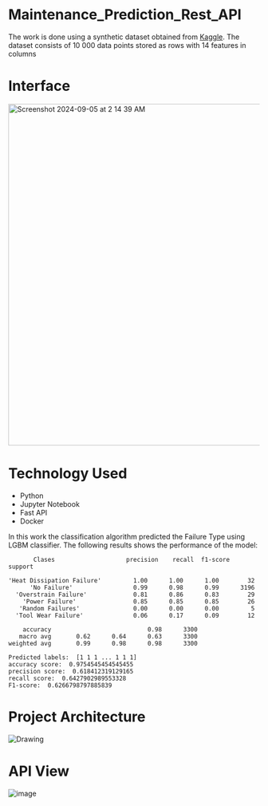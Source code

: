 # Maintenance_Prediction_Rest_API

The work is done using a synthetic dataset obtained from [Kaggle](https://www.kaggle.com/datasets/shivamb/machine-predictive-maintenance-classification). The dataset consists of 10 000 data points stored as rows with 14 features in columns

# Interface 
<img width="685" alt="Screenshot 2024-09-05 at 2 14 39 AM" src="https://github.com/user-attachments/assets/affc1df0-7c46-489c-bb7f-4cd20f53504b">

# Technology Used
* Python
* Jupyter Notebook
* Fast API
* Docker

In this work the classification algorithm predicted the Failure Type using LGBM classifier. The following results shows the performance of the model:


           Clases                    precision    recall  f1-score   support

    'Heat Dissipation Failure'         1.00      1.00      1.00        32
          'No Failure'                 0.99      0.98      0.99      3196
      'Overstrain Failure'             0.81      0.86      0.83        29
        'Power Failure'                0.85      0.85      0.85        26
       'Random Failures'               0.00      0.00      0.00         5
      'Tool Wear Failure'              0.06      0.17      0.09        12
    
        accuracy                           0.98      3300
       macro avg       0.62      0.64      0.63      3300
    weighted avg       0.99      0.98      0.98      3300
    
    Predicted labels:  [1 1 1 ... 1 1 1]
    accuracy score:  0.9754545454545455
    precision score:  0.618412319129165
    recall score:  0.6427902989553328
    F1-score:  0.6266798797885839


# Project Architecture 

![Drawing](https://github.com/khair-bs23/Maintenance_Prediction_Rest_API/assets/167753101/3f140e33-207c-48da-b18a-8268ad7942b3)




# API View
![image](https://github.com/khair-bs23/Maintenance_Prediction_Rest_API/assets/167753101/d387cdea-b85c-4444-a623-85c09c0934f9)

